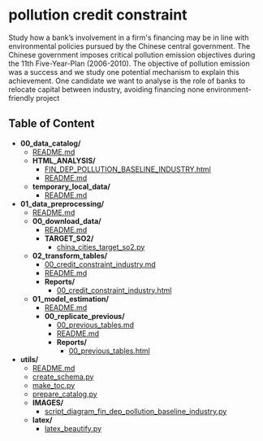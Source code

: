 
# pollution credit constraint



Study how a bank’s involvement in a firm's financing may be in line with environmental policies pursued by the Chinese central government. The Chinese government imposes critical pollution emission objectives during the 11th Five-Year-Plan (2006-2010). The objective of pollution emission was a success and we study one potential mechanism to explain this achievement. One candidate we want to analyse is the role of banks to relocate capital between industry, avoiding financing none environment-friendly project

## Table of Content

 - **00_data_catalog/**
   - [README.md](https://github.com/thomaspernet/pollution_credit_constraint/tree/master/00_data_catalog/README.md)
   - **HTML_ANALYSIS/**
     - [FIN_DEP_POLLUTION_BASELINE_INDUSTRY.html](https://htmlpreview.github.io/?https://github.com/thomaspernet/pollution_credit_constraint/blob/master/00_data_catalog/HTML_ANALYSIS/FIN_DEP_POLLUTION_BASELINE_INDUSTRY.html)
     - [README.md](https://github.com/thomaspernet/pollution_credit_constraint/tree/master/00_data_catalog/HTML_ANALYSIS/README.md)
   - **temporary_local_data/**
     - [README.md](https://github.com/thomaspernet/pollution_credit_constraint/tree/master/00_data_catalog/temporary_local_data/README.md)
 - **01_data_preprocessing/**
   - [README.md](https://github.com/thomaspernet/pollution_credit_constraint/tree/master/01_data_preprocessing/README.md)
   - **00_download_data/**
     - [README.md](https://github.com/thomaspernet/pollution_credit_constraint/tree/master/01_data_preprocessing/00_download_data/README.md)
     - **TARGET_SO2/**
       - [china_cities_target_so2.py](https://github.com/thomaspernet/pollution_credit_constraint/tree/master/01_data_preprocessing/00_download_data/TARGET_SO2/china_cities_target_so2.py)
   - **02_transform_tables/**
     - [00_credit_constraint_industry.md](https://github.com/thomaspernet/pollution_credit_constraint/tree/master/01_data_preprocessing/02_transform_tables/00_credit_constraint_industry.md)
     - [README.md](https://github.com/thomaspernet/pollution_credit_constraint/tree/master/01_data_preprocessing/02_transform_tables/README.md)
     - **Reports/**
       - [00_credit_constraint_industry.html](https://htmlpreview.github.io/?https://github.com/thomaspernet/pollution_credit_constraint/blob/master/01_data_preprocessing/02_transform_tables/Reports/00_credit_constraint_industry.html)
   - **01_model_estimation/**
     - [README.md](https://github.com/thomaspernet/pollution_credit_constraint/tree/master/02_data_analysis/01_model_estimation/README.md)
     - **00_replicate_previous/**
       - [00_previous_tables.md](https://github.com/thomaspernet/pollution_credit_constraint/tree/master/02_data_analysis/01_model_estimation/00_replicate_previous/00_previous_tables.md)
       - [README.md](https://github.com/thomaspernet/pollution_credit_constraint/tree/master/02_data_analysis/01_model_estimation/00_replicate_previous/README.md)
       - **Reports/**
         - [00_previous_tables.html](https://htmlpreview.github.io/?https://github.com/thomaspernet/pollution_credit_constraint/blob/master/02_data_analysis/01_model_estimation/00_replicate_previous/Reports/00_previous_tables.html)
 - **utils/**
   - [README.md](https://github.com/thomaspernet/pollution_credit_constraint/tree/master/utils/README.md)
   - [create_schema.py](https://github.com/thomaspernet/pollution_credit_constraint/tree/master/utils/create_schema.py)
   - [make_toc.py](https://github.com/thomaspernet/pollution_credit_constraint/tree/master/utils/make_toc.py)
   - [prepare_catalog.py](https://github.com/thomaspernet/pollution_credit_constraint/tree/master/utils/prepare_catalog.py)
   - **IMAGES/**
     - [script_diagram_fin_dep_pollution_baseline_industry.py](https://github.com/thomaspernet/pollution_credit_constraint/tree/master/utils/IMAGES/script_diagram_fin_dep_pollution_baseline_industry.py)
   - **latex/**
     - [latex_beautify.py](https://github.com/thomaspernet/pollution_credit_constraint/tree/master/utils/latex/latex_beautify.py)

